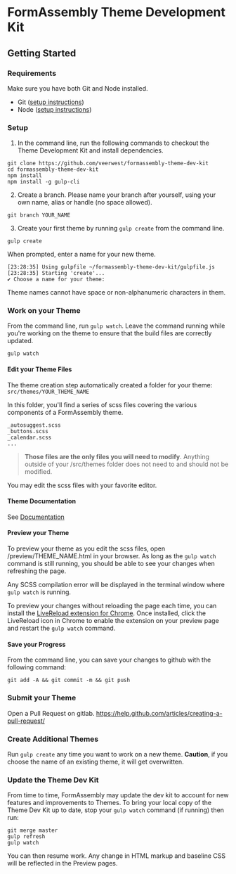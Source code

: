 # FormAssembly Theme Development Kit

## Getting Started

### Requirements
Make sure you have both Git and Node installed.
* Git ([setup instructions](https://www.atlassian.com/git/tutorials/install-git))
* Node ([setup instructions](https://nodejs.org/en/download/)) 

### Setup

1. In the command line, run the following commands to checkout the Theme Development Kit and install dependencies.    
```text
git clone https://github.com/veerwest/formassembly-theme-dev-kit
cd formassembly-theme-dev-kit
npm install
npm install -g gulp-cli
```
2. Create a branch. Please name your branch after yourself, using your own name, alias or handle (no space allowed).
 ```text
git branch YOUR_NAME
```

3. Create your first theme by running `gulp create` from the command line.
```text
gulp create
```
When prompted, enter a name for your new theme.
```text
[23:28:35] Using gulpfile ~/formassembly-theme-dev-kit/gulpfile.js
[23:28:35] Starting 'create'...
✔ Choose a name for your theme: 
```
Theme names cannot have space or non-alphanumeric characters in them.

### Work on your Theme

From the command line, run `gulp watch`. Leave the command running while you're working on the theme to ensure that the 
build files are correctly updated. 
```text
gulp watch
```

#### Edit your Theme Files

The theme creation step automatically created a folder for your theme: 
`src/themes/YOUR_THEME_NAME`

In this folder, you'll find a series of scss files covering the various components of a FormAssembly theme.

```text
_autosuggest.scss
_buttons.scss
_calendar.scss
...
```
 >**Those files are the only files you will need to modify**. 
 Anything outside of your /src/themes folder does not need 
to and should not be modified.

You may edit the scss files with your favorite editor. 

#### Theme Documentation 

See [Documentation](./documentation/guidelines.md)


#### Preview your Theme

To preview your theme as you edit the scss files, open /preview/THEME_NAME.html in your browser. As long as the 
`gulp watch` command is still running, you should be able to see your changes when refreshing the page.

Any SCSS compilation error will be displayed in the terminal window where `gulp watch` is running.

To preview your changes without reloading the page each time, you can install the 
[LiveReload extension for Chrome](https://chrome.google.com/webstore/detail/livereload/jnihajbhpnppcggbcgedagnkighmdlei?hl=en).
Once installed, click the LiveReload icon in Chrome to enable the extension on your preview page and restart the 
`gulp watch` command.

#### Save your Progress

From the command line, you can save your changes to github with the following command: 
```
git add -A && git commit -m && git push
```

### Submit your Theme

Open a Pull Request on gitlab. https://help.github.com/articles/creating-a-pull-request/

### Create Additional Themes

Run `gulp create` any time you want to work on a new theme. 
**Caution**, if you choose the name of an existing theme, it will get overwritten.

### Update the Theme Dev Kit

From time to time, FormAssembly may update the dev kit to account for new features and improvements to Themes. To bring 
your local copy of the Theme Dev Kit up to date, stop your `gulp watch` command (if running) then run:
```text
git merge master
gulp refresh
gulp watch
``` 
You can then resume work. Any change in HTML markup and baseline CSS will be reflected in the Preview pages.
